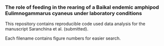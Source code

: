 ### The role of feeding in the rearing of a Baikal endemic amphipod Eulimnogammarus cyaneus under laboratory conditions

This repository contains reproducible code used data analysis for the manuscript Saranchina et al. (submitted).

Each filename contains figure numbers for easier search.
